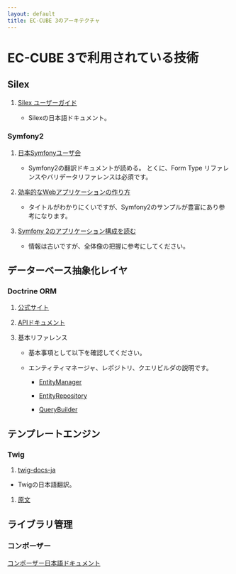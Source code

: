 ```yaml
---
layout: default
title: EC-CUBE 3のアーキテクチャ
---
```

<!--
---

## はじめに

### Symfony2 コンポーネント

- Symfony2の公式ページで、「Symfony2 コンポーネント」についての説明があります。


---

_“結局のところ、Symfony2 とはいったい何なのでしょうか？ **Symfony2 は、独立した 20 以上のライブラリの集合体で、それらの一つ一つは どんな PHP プロジェクトでも使用可能です。** それらを Symfony2 コンポーネントと呼んでいますが、どんな開発の場合でも、ほとんどすべてのシチュエーションで便利なものとなっています。 いくつか紹介しましょう。”_

[引用元 : スタンドアロンなツール: Symfony2 コンポーネント](http://docs.symfony.gr.jp/symfony2/book/http_fundamentals.html)

---

- 上記で「___Symfony2 は、独立した 20 以上のライブラリの集合体で、それらの一つ一つは どんな PHP プロジェクトでも使用可能です___」と表現されている通り、Symfony2とは独立したコンポーネントの集合体といえそうです。

では上記を踏まえて「Silex」、そして「EC-CUBE 3」との関係性を探ってみます。

### Symfony2 - 必須ではないコンポーネント = Silex?

では**「Silex」**とはなんでしょう?

- Silexの公式サイトを見るとイントロダクションの章の冒頭に以下の記述があります。

---

_“Silex は PHP 5.3 以上で動作する PHPマイクロフレームワークです。 **Symfony2 のコンポーネントと Pimple を利用して構築されており**、 Sinatra からもインスパイアされています。”_

[引用元: Silex公式サイト/イントロダクション (Introduction)](http://silex-users-jp.phper.jp/doc/html/intro.html)

---

- ここではSinatraはおいておきましょう、そこよりも強調表示した箇所に「_**Symfony2 のコンポーネントと** Pimple を利用して**構築**されており_」との記述がされています。

重要なヒントが記述されていますね。分かり易い様に、あえて間違った表現を行いますが、**「Silex」の基本構造は「Symfony2 のコンポーネント」**と捉える事ができます。

- 実際にSilexの公式サイトに以下の記述があります。

---

_“以下の Symfony2 コンポーネントが Silex で利用されています:_

_HttpFoundation: Request と Response のため._

_HttpKernel: なぜなら中枢部分が必要だから_

_Routing: 定義したルーティングと一致するかどうかを確認するため_

_EventDispatcher: HttpKernelにフックするため”_

[引用元: Silex公式サイト/内部の仕組み](http://silex-users-jp.phper.jp/doc/html/internals.html)

---

表現がわかりにくいかも知れませんが、WEBアプリの核となる「http」のリクエスト・レスポンス処理を、担っているようです。

と云う事は**EC-CUBE 3の構造を知る**には**「Symfony2 のコンポーネント」が鍵**となってきそうです。

### Silex + ? = EC-CUBE 3コア

- さて本題ですが、EC-CUBE 3の実際はどうなのでしょうか、EC-CUBE 3は公開情報にもある様に、「Silex」をベースとして、構築されているWEBアプリケーションです。

- では **EC-CUBE 3のコア = Silex** いう理解で正しいでしょうか？

- 確かに「**=**」となる箇所も多々ありますが、あえていいましょう**間違いです**。

- 正しくは **Silex + Symfony2コンポーネント + カスタマイズ = EC-CUBE 3コア** です。


## EC-CUBE 3のアーキテクチャ

- 前章の説明で理解いただけたでしょうか？

----

__Silex + Symfony2コンポーネント + カスタマイズ = EC-CUBE 3コア__

----

- みなさん「EC-CUBE 3」のコードに触れていき、疑問にぶつかった際は、「Silex」の情報を検索するのではないでしょうか？

- ですが、欲しい情報が見つかっても、コードの内容との相違に戸惑いませんか？

- 理由は、「Silex」の仕様よりも、「Symfony2コンポーネント」の仕様の方が、色濃く設計思想に反映されているからです。

- 「Silex」は必要最小限の機能だけで構築されているため、カスマイズの自由は高いですが、かわりにライブラリが不足してるとも、言い換える事ができます。

- 実際EC-CUBE 3の様なショッピングカートを構築するには、ライブラリ不足が目立ちます。

- そこで、「EC-CUBE 3」に必要な機能で「Silex」で不足しているものは「Symfony2コンポーネント」で実現されています。
	※当然全てではありません。

- そのために「EC-CUBE 3」独自のカスタマイズがコアに含まれている上、「Symfony2」の技術が多様されているために、「Silex」の情報を初めに検索しても、欲しい情報にたどり着けない事もあります。

- これまでの内容をまとめると、何か疑問があった際は、「Symfony2」の情報を検索した方が、望んだ情報にたどり着ける可能性が高くなります。

- 当然、カスタマイズも行われているため、たどり着いた情報で、全てが解決する訳ではないと思いますが、大きなヒントは得られるはずです。

### 必要情報を得るために

- 以下の順で技術情報をたどって行く事をおすすめします。

	1. EC-CUBE 3
	1. Symfony2
	1. Doctrine/Twig
	1. Silex

- では以下から各技術の参考先を記述します。

-->

<!--
# EC-CUBE 3で採用されている技術

- EC-CUBE 3では、**Silexをフレームワーク**として採用し、Silexで**補いきれない機能は「Symfon2コンポーネント」**を用いています。

### Symfony2 コンポーネント

- Symfony2の公式ページで、「Symfony2 コンポーネント」についての説明があります。


---

_“結局のところ、Symfony2 とはいったい何なのでしょうか？ **Symfony2 は、独立した 20 以上のライブラリの集合体で、それらの一つ一つは どんな PHP プロジェクトでも使用可能です。** それらを Symfony2 コンポーネントと呼んでいますが、どんな開発の場合でも、ほとんどすべてのシチュエーションで便利なものとなっています。 いくつか紹介しましょう。”_

[引用元 : スタンドアロンなツール: Symfony2 コンポーネント](http://docs.symfony.gr.jp/symfony2/book/http_fundamentals.html)

---

- 上記の説明の様に、「Symfony2コンポーネント」はライブラリと捉えてください。
-->

# EC-CUBE 3で利用されている技術

## Silex

1. <a href="http://silex-users-jp.phper.jp/" target="_blank">Silex ユーザーガイド</a>

	- Silexの日本語ドキュメント。


### Symfony2

1. <a href="http://docs.symfony.gr.jp/" target="_blank">日本Symfonyユーザ会</a>

	- Symfony2の翻訳ドキュメントが読める。
		とくに、Form Type リファレンスやバリデータリファレンスは必須です。

1. <a href="http://gihyo.jp/book/2012/978-4-7741-5082-6" target="_blank">効率的なWebアプリケーションの作り方</a>

	- タイトルがわかりにくいですが、Symfony2のサンプルが豊富にあり参考になります。

1. <a href="http://blog.asial.co.jp/669" target="_blank">Symfony 2のアプリケーション構成を読む</a>

	- 情報は古いですが、全体像の把握に参考にしてください。


<!--
## Symfony Components

- 保留
-->


## データーベース抽象化レイヤ

### Doctrine ORM

1. <a href="http://www.doctrine-project.org/projects/orm.html" target="_blank">公式サイト</a>

1. <a href="http://www.doctrine-project.org/api/orm/2.4/index.html" target="_blank">APIドキュメント</a>

1. 基本リファレンス

    - 基本事項として以下を確認してください。
    - エンティティマネージャ、レポジトリ、クエリビルダの説明です。

        - <a href="http://www.doctrine-project.org/api/orm/2.4/class-Doctrine.ORM.EntityManager.html" target="_blank">EntityManager</a>

        - <a href="http://www.doctrine-project.org/api/orm/2.4/class-Doctrine.ORM.EntityRepository.html" target="_blank">EntityRepository</a>

        - <a href="http://www.doctrine-project.org/api/orm/2.4/class-Doctrine.ORM.QueryBuilder.html" target="_blank">QueryBuilder</a>



## テンプレートエンジン

### Twig

1. <a href="https://github.com/symfony-japan/twig-docs-ja" target="_blank">twig-docs-ja</a>
  - Twigの日本語翻訳。

1. <a href="http://twig.sensiolabs.org/documentation" target="_blank">原文</a>

## ライブラリ管理

### コンポーザー

<a href="https://kohkimakimoto.github.io/getcomposer.org_doc_jp/doc/00-intro.html" target="_blank">コンポーザー日本語ドキュメント</a>
